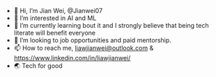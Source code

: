 - 👋 Hi, I’m Jian Wei, @Jianwei07
- 👀 I’m interested in AI and ML
- 🌱 I’m currently learning bout it and I strongly believe that being tech literate will benefit everyone
- 💞️ I’m looking to job opportunities and paid mentorship. 
- 📫 How to reach me, liawjianwei@outlook.com & https://www.linkedin.com/in/liawjianwei/
- 🌏 Tech for good 

<!---
Jianwei07/Jianwei07 is a ✨ special ✨ repository because its `README.md` (this file) appears on your GitHub profile.
You can click the Preview link to take a look at your changes.
--->
